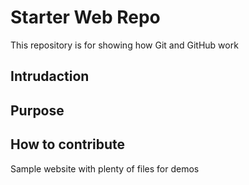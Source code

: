 # Starter Web Repo

This repository is for showing how Git and GitHub work

## Intrudaction

## Purpose

## How to contribute

Sample website with plenty of files for demos